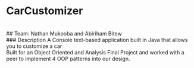 # CarCustomizer
<br>
## Team: Nathan Mukooba and Abiriham Bitew
<br>
### Description
A Console text-based application built in Java that allows you to customize a car 
<br>
Built for an Object Oriented and Analysis Final Project and worked with a peer to implement 4 OOP patterns into our design.

